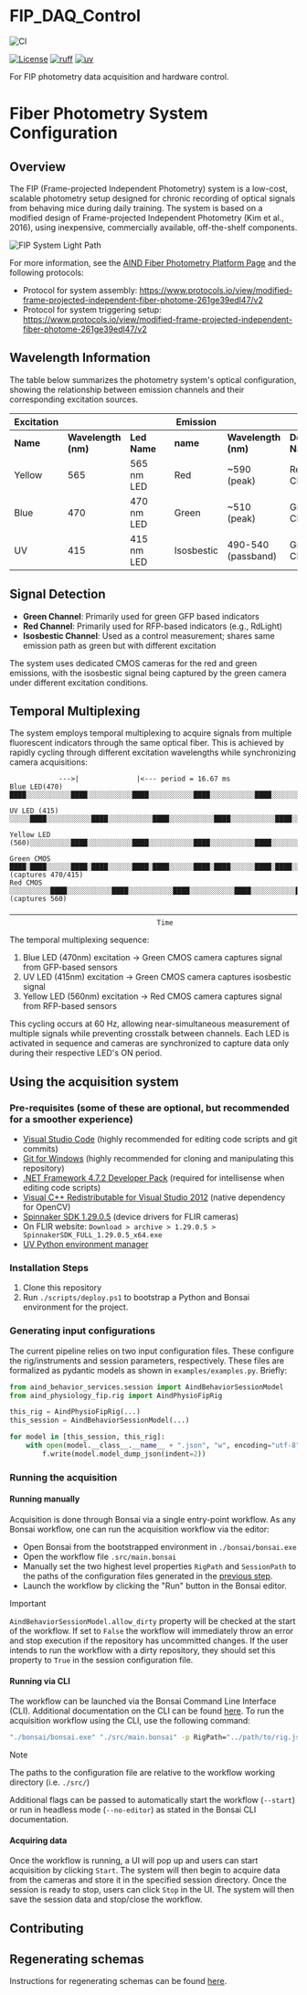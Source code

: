 # FIP_DAQ_Control

![CI](https://github.com/AllenNeuralDynamics/Aind.Physiology.Fip/actions/workflows/ci.yml/badge.svg)
<!-- [![PyPI - Version](https://img.shields.io/pypi/v/aind-behavior-experiment-launcher)](https://pypi.org/project/aind_physiology_fip/) -->
[![License](https://img.shields.io/badge/license-MIT-brightgreen)](LICENSE)
[![ruff](https://img.shields.io/endpoint?url=https://raw.githubusercontent.com/astral-sh/ruff/main/assets/badge/v2.json)](https://github.com/astral-sh/ruff)
[![uv](https://img.shields.io/endpoint?url=https://raw.githubusercontent.com/astral-sh/uv/main/assets/badge/v0.json)](https://github.com/astral-sh/uv)

For FIP photometry data acquisition and hardware control.


# Fiber Photometry System Configuration

## Overview

The FIP (Frame-projected Independent Photometry) system is a low-cost, scalable photometry setup designed for chronic recording of optical signals from behaving mice during daily training. The system is based on a modified design of Frame-projected Independent Photometry (Kim et al., 2016), using inexpensive, commercially available, off-the-shelf components. 

![FIP System Light Path](assets/images/fip_light_path.png)

For more information, see the [AIND Fiber Photometry Platform Page](https://www.allenneuraldynamics.org/platforms/fiber-photometry) and the following protocols:  
* Protocol for system assembly: https://www.protocols.io/view/modified-frame-projected-independent-fiber-photome-261ge39edl47/v2
* Protocol for system triggering setup: https://www.protocols.io/view/modified-frame-projected-independent-fiber-photome-261ge39edl47/v2

## Wavelength Information

The table below summarizes the photometry system's optical configuration, showing the relationship between emission channels and their corresponding excitation sources.

| Excitation       |                     |              |   | Emission         |                      |                   |
|------------------|---------------------|--------------|---|------------------|----------------------|-------------------|
| **Name**         | **Wavelength (nm)** | **Led Name** |   | **name**         | **Wavelength (nm)**  | **Detector Name** |
| Yellow           | 565                 | 565 nm LED   |   | Red              | ~590 (peak)          | Red CMOS          |
| Blue             | 470                 | 470 nm LED   |   | Green            | ~510 (peak)          | Green CMOS        |
| UV               | 415                 | 415 nm LED   |   | Isosbestic       | 490-540 (passband)   | Green CMOS        |

## Signal Detection

- **Green Channel**: Primarily used for green GFP based indicators
- **Red Channel**: Primarily used for RFP-based indicators (e.g., RdLight)
- **Isosbestic Channel**: Used as a control measurement; shares same emission path as green but with different excitation

The system uses dedicated CMOS cameras for the red and green emissions, with the isosbestic signal being captured by the green camera under different excitation conditions.

## Temporal Multiplexing

The system employs temporal multiplexing to acquire signals from multiple fluorescent indicators through the same optical fiber. This is achieved by rapidly cycling through different excitation wavelengths while synchronizing camera acquisitions:

```
            --->|              |<--- period = 16.67 ms
Blue LED(470)   ████░░░░░░░░░░░████░░░░░░░░░░░████░░░░░░░░░░░████░░░░░░░░░░░████░░░░░░░░░░░

UV LED (415)    ░░░░░████░░░░░░░░░░░████░░░░░░░░░░░████░░░░░░░░░░░████░░░░░░░░░░░████░░░░░░

Yellow LED (560)░░░░░░░░░░████░░░░░░░░░░░████░░░░░░░░░░░████░░░░░░░░░░░████░░░░░░░░░░░████░

Green CMOS      ████░████░░░░░░████░████░░░░░░████░████░░░░░░████░████░░░░░░████░████░░░░░░  (captures 470/415)
Red CMOS        ░░░░░░░░░░████░░░░░░░░░░░████░░░░░░░░░░░████░░░░░░░░░░░████░░░░░░░░░░░████░  (captures 560)
                ───────────────────────────────────────────────────────────────────────────►
                                    Time
```

The temporal multiplexing sequence:
1. Blue LED (470nm) excitation -> Green CMOS camera captures signal from GFP-based sensors
2. UV LED (415nm) excitation -> Green CMOS camera captures isosbestic signal
3. Yellow LED (560nm) excitation -> Red CMOS camera captures signal from RFP-based sensors

This cycling occurs at 60 Hz, allowing near-simultaneous measurement of multiple signals while preventing crosstalk between channels. Each LED is activated in sequence and cameras are synchronized to capture data only during their respective LED's ON period.

## Using the acquisition system

### Pre-requisites (some of these are optional, but recommended for a smoother experience)
* [Visual Studio Code](https://code.visualstudio.com/) (highly recommended for editing code scripts and git commits)
* [Git for Windows](https://gitforwindows.org/) (highly recommended for cloning and manipulating this repository)
* [.NET Framework 4.7.2 Developer Pack](https://dotnet.microsoft.com/download/dotnet-framework/thank-you/net472-developer-pack-offline-installer) (required for intellisense when editing code scripts)
* [Visual C++ Redistributable for Visual Studio 2012](https://www.microsoft.com/en-us/download/details.aspx?id=30679) (native dependency for OpenCV)
* [Spinnaker SDK 1.29.0.5](https://www.teledynevisionsolutions.com/support/support-center/software-firmware-downloads/iis/spinnaker-sdk-download/spinnaker-sdk--download-files/#anchor6) (device drivers for FLIR cameras)
 * On FLIR website: `Download > archive > 1.29.0.5 > SpinnakerSDK_FULL_1.29.0.5_x64.exe`
* [UV Python environment manager](https://docs.astral.sh/uv/getting-started/installation/)

### Installation Steps

1. Clone this repository
2. Run `./scripts/deploy.ps1` to bootstrap a Python and Bonsai environment for the project.

### Generating input configurations

The current pipeline relies on two input configuration files. These configure the rig/instruments and session parameters, respectively. These files are formalized as pydantic models as shown in `examples/examples.py`.
Briefly:

```python
from aind_behavior_services.session import AindBehaviorSessionModel
from aind_physiology_fip.rig import AindPhysioFipRig

this_rig = AindPhysioFipRig(...)
this_session = AindBehaviorSessionModel(...)

for model in [this_session, this_rig]:
	with open(model.__class__.__name__ + ".json", "w", encoding="utf-8") as f:
		f.write(model.model_dump_json(indent=2))
```

### Running the acquisition

#### Running manually

Acquisition is done through Bonsai via a single entry-point workflow. As any Bonsai workflow, one can run the acquisition workflow via the editor:

* Open Bonsai from the bootstrapped environment in `./bonsai/bonsai.exe`
* Open the workflow file `.src/main.bonsai`
* Manually set the two highest level properties `RigPath` and `SessionPath` to the paths of the configuration files generated in the [previous step](#generating-input-configurations).
* Launch the workflow by clicking the "Run" button in the Bonsai editor.

> [!Important]
> `AindBehaviorSessionModel.allow_dirty` property will be checked at the start of the workflow. If set to `False` the workflow will immediately throw an error and stop execution if the repository has uncommitted changes. If the user intends to run the workflow with a dirty repository, they should set this property to `True` in the session configuration file.

#### Running via CLI

The workflow can be launched via the Bonsai Command Line Interface (CLI). Additional documentation on the CLI can be found [here](https://bonsai-rx.org/docs/articles/cli.html).
To run the acquisition workflow using the CLI, use the following command:

```bash
"./bonsai/bonsai.exe" "./src/main.bonsai" -p RigPath="../path/to/rig.json" -p SessionPath="../path/to/session.json"
```

> [!Note]
> The paths to the configuration file are relative to the workflow working directory (i.e. `./src/`)

Additional flags can be passed to automatically start the workflow (`--start`) or run in headless mode (`--no-editor`) as stated in the Bonsai CLI documentation.

#### Acquiring data

Once the workflow is running, a UI will pop up and users can start acquisition by clicking `Start`. The system will then begin to acquire data from the cameras and store it in the specified session directory. Once the session is ready to stop, users can click `Stop` in the UI. The system will then save the session data and stop/close the workflow.

## Contributing

## Regenerating schemas

Instructions for regenerating schemas can be found [here](https://github.com/AllenNeuralDynamics/Aind.Behavior.Services?tab=readme-ov-file#regenerating-schemas).

